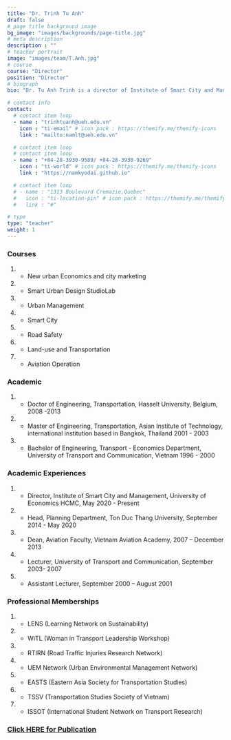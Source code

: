```yaml
---
title: "Dr. Trinh Tu Anh"
draft: false
# page title background image
bg_image: "images/backgrounds/page-title.jpg"
# meta description
description : ""
# teacher portrait
image: "images/team/T.Anh.jpg"
# course
course: "Director"
position: "Director"
# biograph
bio: "Dr. Tu Anh Trinh is a director of Institute of Smart City and Management (ISCM), University of Economics Ho Chi Minh since May 2020. She has built up the academic career as a lecturer and a dean in faculties of many national countries over 20 years. She is a guest lecturer, supervisor, reviewer for master and Phd students in international universities such as Trieste University, Hasselt University, Thammasat University, Handong Global University, etc. She is also a co-chair of the 1st International Conference on Sustainable Development Civil, Urban and Transportation Engineering (CUTE-2016), the 1st Aviation Future: Challenge and Solution 2020 (AFCS2020), and a key organizer and editor of the CUTE-2018. She has worked as a specialist and team leader in local and international research and projects on smart city, urban and transportation planning, road safety, project management, transport economics, public transport, aviation operation, and Social and Environment Impact Assessment (SEIA). She has published scientific papers on her fields in multiple journals and proceedings of academic and press conferences for her academic excellence."

# contact info
contact:
  # contact item loop
  - name : "trinhtuanh@ueh.edu.vn"
    icon : "ti-email" # icon pack : https://themify.me/themify-icons
    link : "mailto:namlt@ueh.edu.vn"

  # contact item loop
  # contact item loop
  - name : "+84-28-3930-9589/ +84-28-3930-9269"
    icon : "ti-world" # icon pack : https://themify.me/themify-icons
    link : "https://namkyodai.github.io"

  # contact item loop
  # - name : "1313 Boulevard Cremazie,Quebec"
  #   icon : "ti-location-pin" # icon pack : https://themify.me/themify-icons
  #   link : "#"

# type
type: "teacher"
weight: 1
---
```



### Courses
1. * New urban Economics and city marketing
1. * Smart Urban Design StudioLab
1. * Urban Management
1. * Smart City
1. * Road Safety
1. * Land-use and Transportation
1. * Aviation Operation


### Academic
1. * Doctor of Engineering, Transportation, Hasselt University, Belgium, 2008 -2013
1. * Master of Engineering, Transportation, Asian Institute of Technology, international institution based in Bangkok, Thailand 2001 - 2003
1. * Bachelor of Engineering, Transport - Economics Department, University of Transport and Communication, Vietnam 1996 - 2000

### Academic Experiences
1. * Director, Institute of Smart City and Management, University of Economics HCMC, May 2020 - Present
1. * Head, Planning Department, Ton Duc Thang University, September 2014 - May 2020
1. * Dean, Aviation Faculty, Vietnam Aviation Academy, 2007 – December 2013
1. * Lecturer, University of Transport and Communication, September 2003- 2007
1. * Assistant Lecturer, September 2000 – August 2001

### Professional Memberships

1. * LENS (Learning Network on Sustainability)
1. * WiTL (Woman in Transport Leadership Workshop)
1. * RTIRN (Road Traffic Injuries Research Network)
1. * UEM Network (Urban Environmental Management Network)
1. * EASTS (Eastern Asia Society for Transportation Studies)
1. * TSSV (Transportation Studies Society of Vietnam)
1. * ISSOT (International Student Network on Transport Research)

### [Click HERE for Publication](https://scholar.google.com.vn/citations?hl=en&user=aaTLa1UAAAAJ&view_op=list_works&sortby=pubdate)
